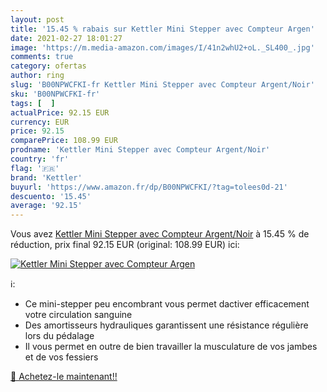 ```yaml
---
layout: post
title: '15.45 % rabais sur Kettler Mini Stepper avec Compteur Argen'
date: 2021-02-27 18:01:27
image: 'https://m.media-amazon.com/images/I/41n2whU2+oL._SL400_.jpg'
comments: true
category: ofertas
author: ring
slug: 'B00NPWCFKI-fr Kettler Mini Stepper avec Compteur Argent/Noir'
sku: 'B00NPWCFKI-fr'
tags: [  ]
actualPrice: 92.15 EUR
currency: EUR
price: 92.15
comparePrice: 108.99 EUR
prodname: 'Kettler Mini Stepper avec Compteur Argent/Noir'
country: 'fr'
flag: '🇫🇷'
brand: 'Kettler'
buyurl: 'https://www.amazon.fr/dp/B00NPWCFKI/?tag=tolees0d-21'
descuento: '15.45'
average: '92.15'
---
```


Vous avez [Kettler Mini Stepper avec Compteur Argent/Noir](https://www.amazon.fr/dp/B00NPWCFKI/?tag=tolees0d-21)  à  15.45 % de réduction, prix final  92.15 EUR (original: 108.99 EUR) ici:

[![Kettler Mini Stepper avec Compteur Argen](https://m.media-amazon.com/images/I/41n2whU2+oL._SL400_.jpg)](https://www.amazon.fr/dp/B00NPWCFKI/?tag=tolees0d-21)

ℹ️:

- Ce mini-stepper peu encombrant vous permet dactiver efficacement votre circulation sanguine
- Des amortisseurs hydrauliques garantissent une résistance régulière lors du pédalage
- Il vous permet en outre de bien travailler la musculature de vos jambes et de vos fessiers

[🛒 Achetez-le maintenant!!](https://www.amazon.fr/dp/B00NPWCFKI/?tag=tolees0d-21)
